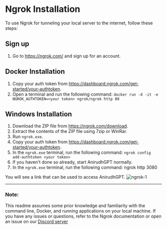 # Ngrok Installation

To use Ngrok for tunneling your local server to the internet, follow these steps:

## Sign up

1. Go to https://ngrok.com/ and sign up for an account.

## Docker Installation

1. Copy your auth token from https://dashboard.ngrok.com/get-started/your-authtoken.
2. Open a terminal and run the following command: `docker run -d -it -e NGROK_AUTHTOKEN=<your token> ngrok/ngrok http 80`

## Windows Installation

1. Download the ZIP file from https://ngrok.com/download.
2. Extract the contents of the ZIP file using 7zip or WinRar.
3. Run `ngrok.exe`.
4. Copy your auth token from https://dashboard.ngrok.com/get-started/your-authtoken.
5. In the `ngrok.exe` terminal, run the following command: `ngrok config add-authtoken <your token>`
6. If you haven't done so already, start AnirudhGPT normally.
7. In the `ngrok.exe` terminal, run the following command: ngrok http 3080

You will see a link that can be used to access AnirudhGPT.
![ngrok-1](https://github.com/techwithanirudh/chatgpt-clone/assets/32828263/3cb4b063-541f-4f0a-bea8-a04dd36e6bf4)

---

### Note: 
This readme assumes some prior knowledge and familiarity with the command line, Docker, and running applications on your local machine. If you have any issues or questions, refer to the Ngrok documentation or open an issue on our [Discord server](https://discord.gg/NGaa9RPCft)
